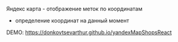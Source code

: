 Яндекс карта - отображение меток по координатам 
+ определение координат на данный момент


DEMO: https://donkovtsevarthur.github.io/yandexMapShopsReact